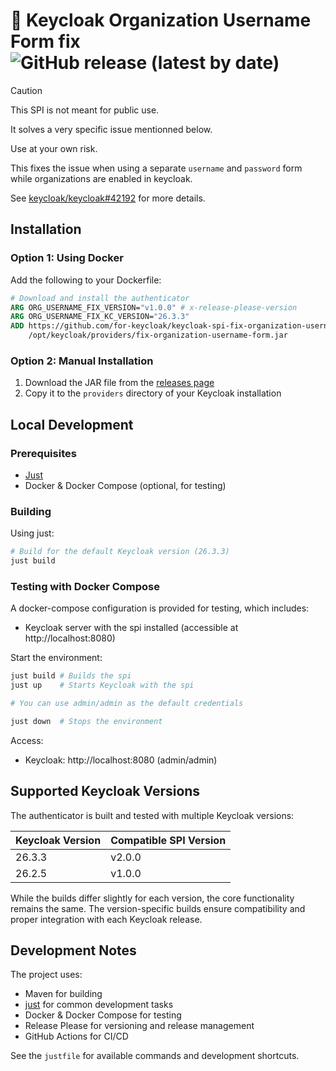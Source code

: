 # 🔗 Keycloak Organization Username Form fix ![GitHub release (latest by date)](https://img.shields.io/github/v/release/for-keycloak/keycloak-spi-fix-organization-username-form)


> [!CAUTION]
> This SPI is not meant for public use.
>
> It solves a very specific issue mentionned below.
>
> Use at your own risk.


This fixes the issue when using a separate `username` and `password` form while organizations are enabled in keycloak.

See [keycloak/keycloak#42192](https://github.com/keycloak/keycloak/issues/42192) for more details.

## Installation

### Option 1: Using Docker

Add the following to your Dockerfile:

```dockerfile
# Download and install the authenticator
ARG ORG_USERNAME_FIX_VERSION="v1.0.0" # x-release-please-version
ARG ORG_USERNAME_FIX_KC_VERSION="26.3.3"
ADD https://github.com/for-keycloak/keycloak-spi-fix-organization-username-form/releases/download/${ORG_USERNAME_FIX_VERSION}/fix-organization-username-form-${ORG_USERNAME_FIX_VERSION}-kc-${ORG_USERNAME_FIX_KC_VERSION}.jar \
    /opt/keycloak/providers/fix-organization-username-form.jar
```

### Option 2: Manual Installation

1. Download the JAR file from the [releases page](https://github.com/for-keycloak/keycloak-spi-fix-organization-username-form/releases)
2. Copy it to the `providers` directory of your Keycloak installation


## Local Development

### Prerequisites

- [Just](https://github.com/casey/just)
- Docker & Docker Compose (optional, for testing)

### Building

Using just:
```bash
# Build for the default Keycloak version (26.3.3)
just build
```


### Testing with Docker Compose

A docker-compose configuration is provided for testing, which includes:

- Keycloak server with the spi installed (accessible at http://localhost:8080)

Start the environment:
```bash
just build # Builds the spi
just up    # Starts Keycloak with the spi
```

```bash
# You can use admin/admin as the default credentials
```

```bash
just down  # Stops the environment
```

Access:
- Keycloak: http://localhost:8080 (admin/admin)


## Supported Keycloak Versions

The authenticator is built and tested with multiple Keycloak versions:

| Keycloak Version | Compatible SPI Version |
|------------------|------------------------|
| 26.3.3           | v2.0.0                 |
| 26.2.5           | v1.0.0                 |

While the builds differ slightly for each version, the core functionality remains the same. The version-specific builds ensure compatibility and proper integration with each Keycloak release.


## Development Notes

The project uses:

- Maven for building
- [just](https://github.com/casey/just) for common development tasks
- Docker & Docker Compose for testing
- Release Please for versioning and release management
- GitHub Actions for CI/CD

See the `justfile` for available commands and development shortcuts.
